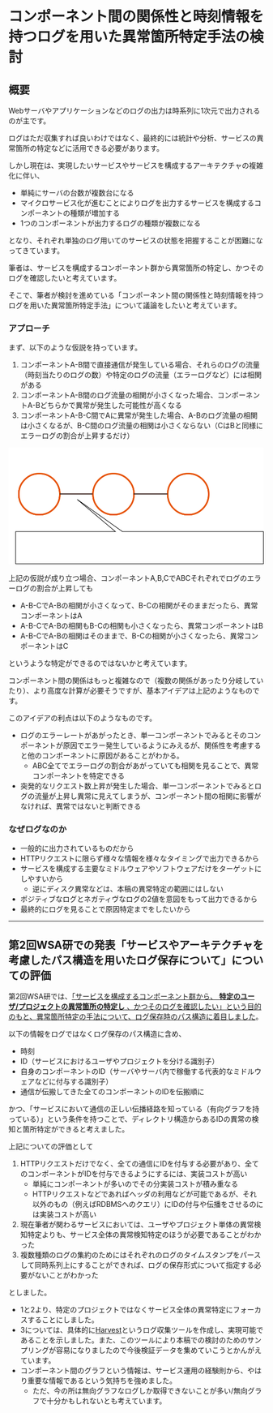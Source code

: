 # コンポーネント間の関係性と時刻情報を持つログを用いた異常箇所特定手法の検討

## 概要

Webサーバやアプリケーションなどのログの出力は時系列に1次元で出力されるのが主です。

ログはただ収集すれば良いわけではなく、最終的には統計や分析、サービスの異常箇所の特定などに活用できる必要があります。

しかし現在は、実現したいサービスやサービスを構成するアーキテクチャの複雑化に伴い、

- 単純にサーバの台数が複数台になる
- マイクロサービス化が進むことによりログを出力するサービスを構成するコンポーネントの種類が増加する
- 1つのコンポーネントが出力するログの種類が複数になる

となり、それぞれ単独のログ用いてのサービスの状態を把握することが困難になってきています。

筆者は、サービスを構成するコンポーネント群から異常箇所の特定し、かつそのログを確認したいと考えています。

そこで、筆者が検討を進めている「コンポーネント間の関係性と時刻情報を持つログを用いた異常箇所特定手法」について議論をしたいと考えています。

### アプローチ

まず、以下のような仮説を持っています。

1. コンポーネントA-B間で直接通信が発生している場合、それらのログの流量（時刻当たりのログの数）や特定のログの流量（エラーログなど）には相関がある
2. コンポーネントA-B間のログ流量の相関が小さくなった場合、コンポーネントA-Bどちらかで異常が発生した可能性が高くなる
3. コンポーネントA-B-C間でAに異常が発生した場合、A-Bのログ流量の相関は小さくなるが、B-C間のログ流量の相関は小さくならない（CはBと同様にエラーログの割合が上昇するだけ）

![fig1](fig1.svg)

上記の仮説が成り立つ場合、コンポーネントA,B,CでABCそれぞれでログのエラーログの割合が上昇しても

- A-B-CでA-Bの相関が小さくなって、B-Cの相関がそのままだったら、異常コンポーネントはA
- A-B-CでA-Bの相関もB-Cの相関も小さくなったら、異常コンポーネントはB
- A-B-CでA-Bの相関はそのままで、B-Cの相関が小さくなったら、異常コンポーネントはC

というような特定ができるのではないかと考えています。

コンポーネント間の関係はもっと複雑なので（複数の関係があったり分岐していたり）、より高度な計算が必要そうですが、基本アイデアは上記のようなものです。

このアイデアの利点は以下のようなものです。

- ログのエラーレートがあがったとき、単一コンポーネントでみるとそのコンポーネントが原因でエラー発生しているようにみえるが、関係性を考慮すると他のコンポーネントに原因があることがわかる。
   - ABC全てでエラーログの割合があがっていても相関を見ることで、異常コンポーネントを特定できる
- 突発的なリクエスト数上昇が発生した場合、単一コンポーネントでみるとログの流量が上昇し異常に見えてしまうが、コンポーネント間の相関に影響がなければ、異常ではないと判断できる

### なぜログなのか

- 一般的に出力されているものだから
- HTTPリクエストに限らず様々な情報を様々なタイミングで出力できるから
- サービスを構成する主要なミドルウェアやソフトウェアだけをターゲットにしやすいから
    - 逆にディスク異常などは、本稿の異常特定の範囲にはしない
- ポジティブなログとネガティヴなログの2値を意図をもって出力できるから
- 最終的にログを見ることで原因特定までをしたいから

---

## 第2回WSA研での発表「サービスやアーキテクチャを考慮したパス構造を用いたログ保存について」についての評価

第2回WSA研では、[「サービスを構成するコンポーネント群から、 **特定のユーザ/プロジェクトの異常箇所の特定し** 、かつそのログを確認したい」という目的のもと、異常箇所特定の手法について、ログ保存時のパス構造に着目しました](https://github.com/k1LoW/wsa-sg-2nd-draft)。

以下の情報をログではなくログ保存のパス構造に含め、

- 時刻
- ID（サービスにおけるユーザやプロジェクトを分ける識別子）
- 自身のコンポーネントのID（サーバやサーバ内で稼働する代表的なミドルウェアなどに付与する識別子）
- 通信が伝搬してきた全てのコンポーネントのIDを伝搬順に

かつ、「サービスにおいて通信の正しい伝播経路を知っている（有向グラフを持っている）」という条件を持つことで、ディレクトリ構造からあるIDの異常の検知と箇所特定ができると考えました。

上記についての評価として

1. HTTPリクエストだけでなく、全ての通信にIDを付与する必要があり、全てのコンポーネントがIDを付与できるようにするには、実装コストが高い
    - 単純にコンポーネントが多いのでその分実装コストが積み重なる
    - HTTPリクエストなどであればヘッダの利用などが可能であるが、それ以外のもの（例えばRDBMSへのクエリ）にIDの付与や伝播をさせるのには実装コストが高い
2. 現在筆者が関わるサービスにおいては、ユーザやプロジェクト単体の異常検知特定よりも、サービス全体の異常検知特定のほうが必要であることがわかった
3. 複数種類のログの集約のためにはそれぞれのログのタイムスタンプをパースして同時系列上にすることができれば、ログの保存形式について指定する必要がないことがわかった

としました。

- 1と2より、特定のプロジェクトではなくサービス全体の異常特定にフォーカスすることにしました。
- 3については、具体的に[Harvest](https://github.com/k1LoW/harvest)というログ収集ツールを作成し、実現可能であることを示しました。また、このツールにより本稿での検討のためのサンプリングが容易になりましたので今後検証データを集めていこうとかんがえています。
- コンポーネント間のグラフという情報は、サービス運用の経験則から、やはり重要な情報であるという気持ちを強めました。
    - ただ、今の所は無向グラフなログしか取得できないことが多い/無向グラフで十分かもしれないとも考えています。
